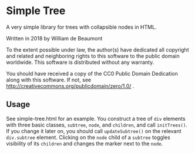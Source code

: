 # Simple Tree

A very simple library for trees with collapsible nodes in HTML.

Written in 2018 by William de Beaumont

To the extent possible under law, the author(s) have dedicated all copyright and related and neighboring rights to this software to the public domain worldwide. This software is distributed without any warranty.

You should have received a copy of the CC0 Public Domain Dedication along with this software. If not, see http://creativecommons.org/publicdomain/zero/1.0/ .

## Usage

See simple-tree.html for an example. You construct a tree of `div` elements with three basic classes, `subtree`, `node`, and `children`, and call `initTrees()`. If you change it later on, you should call `updateSubtree()` on the relevant `div.subtree` element. Clicking on the `node` child of a `subtree` toggles visibility of its `children` and changes the marker next to the `node`.
